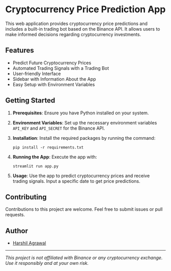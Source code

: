
# Cryptocurrency Price Prediction App


This web application provides cryptocurrency price predictions and includes a built-in trading bot based on the Binance API. It allows users to make informed decisions regarding cryptocurrency investments.

## Features

- Predict Future Cryptocurrency Prices
- Automated Trading Signals with a Trading Bot
- User-friendly Interface
- Sidebar with Information About the App
- Easy Setup with Environment Variables

## Getting Started

1. **Prerequisites**: Ensure you have Python installed on your system.

2. **Environment Variables**: Set up the necessary environment variables `API_KEY` and `API_SECRET` for the Binance API.

3. **Installation**: Install the required packages by running the command:
   ```
   pip install -r requirements.txt
   ```

4. **Running the App**: Execute the app with:
   ```
   streamlit run app.py
   ```

5. **Usage**: Use the app to predict cryptocurrency prices and receive trading signals. Input a specific date to get price predictions.

## Contributing

Contributions to this project are welcome. Feel free to submit issues or pull requests.

## Author

- [Harshil Agrawal](https://github.com/Harshil-Agrawal)


---
_This project is not affiliated with Binance or any cryptocurrency exchange. Use it responsibly and at your own risk._
